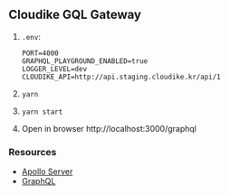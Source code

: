 ## Cloudike GQL Gateway

1. `.env`:
    ```
    PORT=4000
    GRAPHQL_PLAYGROUND_ENABLED=true
    LOGGER_LEVEL=dev
    CLOUDIKE_API=http://api.staging.cloudike.kr/api/1
    ```

2. `yarn`

3. `yarn start`

4. Open in browser http://localhost:3000/graphql

### Resources
- [Apollo Server](https://www.apollographql.com/)
- [GraphQL](https://graphql.org/)
